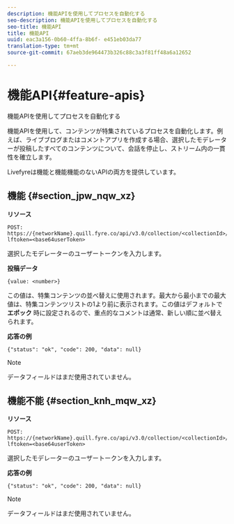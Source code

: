 ```yaml
---
description: 機能APIを使用してプロセスを自動化する
seo-description: 機能APIを使用してプロセスを自動化する
seo-title: 機能API
title: 機能API
uuid: eac3a156-0b60-4ffa-8b6f- e451eb03da77
translation-type: tm+mt
source-git-commit: 67aeb3de964473b326c88c3a3f81ff48a6a12652

---
```



# 機能API{#feature-apis}

機能APIを使用してプロセスを自動化する

機能APIを使用して、コンテンツが特集されているプロセスを自動化します。例えば、ライブブログまたはコメントアプリを作成する場合、選択したモデレーターが投稿したすべてのコンテンツについて、会話を停止し、ストリーム内の一貫性を確立します。

Livefyreは機能と機能機能のないAPIの両方を提供しています。

## 機能 {#section_jpw_nqw_xz}

**リソース**

```
POST: https://{networkName}.quill.fyre.co/api/v3.0/collection/<collectionId>/feature/<commentId>/?lftoken=<base64userToken>
```

選択したモデレーターのユーザートークンを入力します。

**投稿データ**

```
{value: <number>} 
```

この値は、特集コンテンツの並べ替えに使用されます。最大から最小までの最大値は、特集コンテンツリストの1より前に表示されます。この値はデフォルトで **エポック** 時に設定されるので、重点的なコメントは通常、新しい順に並べ替えられます。

**応答の例**

```
{"status": "ok", "code": 200, "data": null} 
```

>[!NOTE]
>
>データフィールドはまだ使用されていません。

## 機能不能 {#section_knh_mqw_xz}

**リソース**

```
POST: https://{networkName}.quill.fyre.co/api/v3.0/collection/<collectionId>/unfeature/<commentId>/?lftoken=<base64userToken>
```

選択したモデレーターのユーザートークンを入力します。

**応答の例**

```
{"status": "ok", "code": 200, "data": null} 
```

>[!NOTE]
>
>データフィールドはまだ使用されていません。


